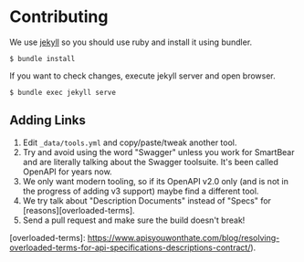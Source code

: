# Contributing

We use [jekyll](https://jekyllrb.com/) so you should use ruby and install it using bundler.

```
$ bundle install
```

If you want to check changes, execute jekyll server and open browser.

```
$ bundle exec jekyll serve
```

## Adding Links

1. Edit `_data/tools.yml` and copy/paste/tweak another tool.
2. Try and avoid using the word "Swagger" unless you work for SmartBear and are literally talking about the Swagger toolsuite. It's been called OpenAPI for years now.
3. We only want modern tooling, so if its OpenAPI v2.0 only (and is not in the progress of adding v3 support) maybe find a different tool.
4. We try talk about "Description Documents" instead of "Specs" for [reasons][overloaded-terms].
5. Send a pull request and make sure the build doesn't break!

[overloaded-terms]: https://www.apisyouwonthate.com/blog/resolving-overloaded-terms-for-api-specifications-descriptions-contract/).
